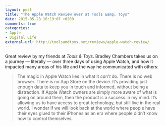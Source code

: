 ```yaml
---
layout: post
title: "The Apple Watch Review over at Tools &amp; Toys"
date: 2015-05-28 16:19:07 +0200
comments: true
categories: 
- Apple
- Digital Life
external-url: http://toolsandtoys.net/reviews/apple-watch-review/
---
```


Great review by my friends at _Tools & Toys_. Bradley Chambers takes us on a journey — literally — over three days of using Apple Watch, and how it impacted many areas of his life and the way he communicated with others:

> The magic in Apple Watch lies in what it _can’t_ do. There is no web browser. There is no App Store on the device. It’s providing just enough data to keep you in touch and informed, without being a distraction. If Apple Watch owners are simply more aware of what is going on around them, then the product is a success in my mind. It’s allowing us to have access to great technology, but still live in the real world. I wonder if we will look back at the world where people have their eyes glued to their iPhones as an era where people didn’t know how to control themselves.